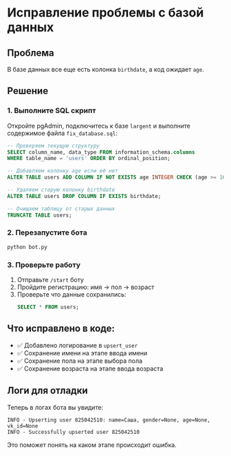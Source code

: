 # Исправление проблемы с базой данных

## Проблема
В базе данных все еще есть колонка `birthdate`, а код ожидает `age`.

## Решение

### 1. Выполните SQL скрипт
Откройте pgAdmin, подключитесь к базе `largent` и выполните содержимое файла `fix_database.sql`:

```sql
-- Проверяем текущую структуру
SELECT column_name, data_type FROM information_schema.columns 
WHERE table_name = 'users' ORDER BY ordinal_position;

-- Добавляем колонку age если её нет
ALTER TABLE users ADD COLUMN IF NOT EXISTS age INTEGER CHECK (age >= 16 AND age <= 100);

-- Удаляем старую колонку birthdate
ALTER TABLE users DROP COLUMN IF EXISTS birthdate;

-- Очищаем таблицу от старых данных
TRUNCATE TABLE users;
```

### 2. Перезапустите бота
```bash
python bot.py
```

### 3. Проверьте работу
1. Отправьте `/start` боту
2. Пройдите регистрацию: имя → пол → возраст
3. Проверьте что данные сохранились:
   ```sql
   SELECT * FROM users;
   ```

## Что исправлено в коде:
- ✅ Добавлено логирование в `upsert_user`
- ✅ Сохранение имени на этапе ввода имени
- ✅ Сохранение пола на этапе выбора пола  
- ✅ Сохранение возраста на этапе ввода возраста

## Логи для отладки
Теперь в логах бота вы увидите:
```
INFO - Upserting user 825042510: name=Саша, gender=None, age=None, vk_id=None
INFO - Successfully upserted user 825042510
```

Это поможет понять на каком этапе происходит ошибка.

